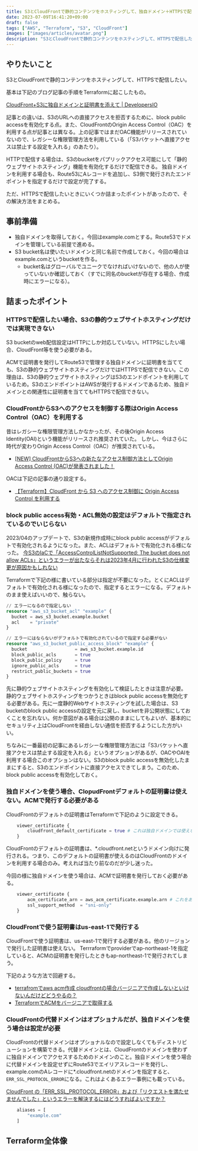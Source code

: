 ```yaml
---
title: S3とCloudFrontで静的コンテンツをホスティングして、独自ドメイン＋HTTPSで配信する（with Terraform）
date: 2023-07-09T16:41:20+09:00
draft: false
tags: ["AWS", "Terraform", "S3", "CloudFront"]
images: ["images/articles/avatar.png"]
description: "S3とCloudFrontで静的コンテンツをホスティングして、HTTPSで配信したい。。HTTPSで配信したいときにいくつか詰まったポイントがあったので、その解決方法をまとめる。"
---
```


## やりたいこと

S3とCloudFrontで静的コンテンツをホスティングして、HTTPSで配信したい。

基本は下記のブログ記事の手順をTerraformに起こしたもの。

[CloudFront+S3に独自ドメインと証明書を添えて | DevelopersIO](https://dev.classmethod.jp/articles/cloudfront-s3-customdomain/)

記事との違いは、S3のURLへの直接アクセスを拒否するために、block public accessを有効化する点。また、CloudFrontのOrigin Access Control（OAC）を利用する点が記事とは異なる。上の記事ではまだOAC機能がリリースされていないので、レガシーな権限管理方法を利用している（「S3バケットへ直接アクセスは禁止する設定を入れる」のあたり）。

HTTPで配信する場合は、S3のbucketをパプリックアクセス可能にして「静的ウェブサイトホスティング」機能を有効化するだけで配信できる。
独自ドメインを利用する場合も、Route53にAレコードを追加し、S3側で発行されたエンドポイントを指定するだけで設定が完了する。

ただ、HTTPSで配信したいときにいくつか詰まったポイントがあったので、その解決方法をまとめる。

## 事前準備

- 独自ドメインを取得しておく。今回はexample.comとする。Route53でドメインを管理している前提で進める。
- S3 bucket名は使いたいドメインと同じ名前で作成しておく。今回の場合はexample.comというbucketを作る。
  - bucket名はグローバルでユニークでなければいけないので、他の人が使っていないか確認しておく（すでに同名のbucketが存在する場合、作成時にエラーになる）。

## 詰まったポイント

### HTTPSで配信したい場合、S3の静的ウェブサイトホスティングだけでは実現できない

S3 bucketのweb配信設定はHTTPにしか対応していない。HTTPSにしたい場合、CloudFront等を使う必要がある。

ACMで証明書を発行してRoute53で管理する独自ドメインに証明書を当てても、S3の静的ウェブサイトホスティングだけではHTTPSで配信できない。この理由は、S3の静的ウェブサイトホスティングはS3のエンドポイントを利用しているため。S3のエンドポイントはAWSが発行するドメインであるため、独自ドメインとの関連性に証明書を当ててもHTTPSで配信できない。

### CloudFrontからS3へのアクセスを制御する際はOrigin Access Control（OAC）を利用する

昔はレガシーな権限管理方法しかなかったが、その後Origin Access  Identity(OAI)という機能がリリースされ推奨されていた。
しかし、今はさらに時代が変わりOrigin Access Control（OAC）が推奨されている。

- [[NEW] CloudFrontからS3への新たなアクセス制御方法としてOrigin Access Control (OAC)が発表されました！](https://dev.classmethod.jp/articles/amazon-cloudfront-origin-access-control/)

OACは下記の記事の通り設定する。

- [【Terraform】CloudFront から S3 へのアクセス制御に Origin Access Control を利用する](https://zenn.dev/kou_pg_0131/articles/tf-cloudfront-oac)

### block public access有効・ACL無効の設定はデフォルトで指定されているのでいじらない

2023/04のアップデートで、S3の新規作成時にblock public accessがデフォルトで有効化されるようになった。また、ACLはデフォルトで有効化される様になった。
[今S3のIaCで「AccessControlListNotSupported: The bucket does not allow ACLs」というエラーが出たならそれは2023年4月に行われたS3の仕様変更が原因かもしれない](https://dev.classmethod.jp/articles/s3-acl-error-from-202304/)

Terraformで下記の様に書いている部分は指定が不要になった。とくにACLはデフォルトで有効化される様になったので、指定するとエラーになる。デフォルトのまま使えばいいので、触らない。

```terraform
// エラーになるので指定しない
resource "aws_s3_bucket_acl" "example" {
  bucket = aws_s3_bucket.example.bucket
  acl    = "private"
}

// エラーにはならないがデフォルトで有効化されているので指定する必要がない
resource "aws_s3_bucket_public_access_block" "example" {
  bucket                  = aws_s3_bucket.example.id
  block_public_acls       = true
  block_public_policy     = true
  ignore_public_acls      = true
  restrict_public_buckets = true
}
```

先に静的ウェブサイトホスティングを有効化して検証したときは注意が必要。
静的ウェブサイトホスティングをつかうときはblock public accessを無効化する必要がある。先に一度静的Webサイトホスティングを試した場合は、S3 bucketのblock public accessの設定を元に戻し、bucketを非公開状態にしておくことを忘れない。何か意図がある場合は公開のままにしてもよいが、基本的にセキュリティ上はCloudFrontを経由しない通信を拒否するようにした方がいい。

ちなみに一番最初の記事にあるレガシーな権限管理方法には「S3バケットへ直接アクセスは禁止する設定を入れる」というオプションがあるが、OACやOAIを利用する場合このオプションはない。S3のblock public accessを無効化したままにすると、S3のエンドポイントに直接アクセスできてしまう。このため、block public accessを有効化しておく。

### 独自ドメインを使う場合、ClopudFrontデフォルトの証明書は使えない。ACMで発行する必要がある

CloudFrontのデフォルトの証明書はTerraformで下記のように設定できる。

```terraform
    viewer_certificate {
        cloudfront_default_certificate = true # これは独自ドメインでは使えない
    }
```

CloudFrontのデフォルトの証明書は、*.cloudfront.netというドメイン向けに発行される。つまり、このデフォルトの証明書が使えるのはCloudFrontのドメインを利用する場合のみ。考えれば当たり前なのだが少し迷った。

今回の様に独自ドメインを使う場合は、ACMで証明書を発行しておく必要がある。

```terraform
    viewer_certificate {
        acm_certificate_arn = aws_acm_certificate.example.arn # これをあらかじめ発行しておく
        ssl_support_method  = "sni-only"
    }
```

### CloudFrontで使う証明書はus-east-1で発行する

CloudFrontで使う証明書は、us-east-1で発行する必要がある。他のリージョンで発行した証明書は使えない。
Terrraformでproviderでap-northeast-1を指定していると、ACMの証明書を発行したときもap-northeast-1で発行されてしまう。

下記のような方法で回避する。

- [terrafromでaws acm作成 cloudfrontの場合バージニアで作成しないといけないんだけどどうやるの？](https://qiita.com/tos-miyake/items/f0e5f28f2a69e4d39422)
- [TerraformでACMをバージニアで取得する](https://wiki.adachin.me/archives/830)

### CloudFrontの代替ドメインはオプショナルだが、独自ドメインを使う場合は設定が必要

CloudFrontの代替ドメインはオプショナルなので設定しなくてもディストリビューションを構築できる。代替ドメインとは、CloudFrontのドメインを使わずに独自ドメインでアクセスするためのドメインのこと。独自ドメインを使う場合に代替ドメインを設定せずにRoute53でエイリアスレコードを発行し、example.comのAレコードに*.cloudfront.netのドメインを指定すると、`ERR_SSL_PROTOCOL_ERROR`になる。これはよくあるエラー事例にも載っている。

[CloudFront の「ERR_SSL_PROTOCOL_ERROR」および「リクエストを満たせませんでした」というエラーを解決するにはどうすればよいですか？](https://repost.aws/ja/knowledge-center/cloudfront-ssl-connection-errors)

```terraform
    aliases = [
        "example.com"
    ]
```

## Terraform全体像

<script src="https://gist.github.com/mom0tomo/55ef18e34c36574e3d9f604d5af09b84.js"></script>
